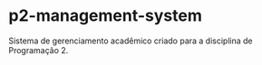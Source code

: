 # p2-management-system
Sistema de gerenciamento acadêmico criado para a disciplina de Programação 2.
